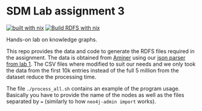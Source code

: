 SDM Lab assignment 3
====================

[![built with nix](https://img.shields.io/static/v1?logo=nixos&logoColor=white&label=&message=Built%20with%20Nix&color=41439a)](https://builtwithnix.org "built with nix")
[![Build RDFS with nix](https://github.com/Leixb/SDM_project3/actions/workflows/build_rdfs.yaml/badge.svg)](https://github.com/Leixb/SDM_project3/actions/workflows/build_rdfs.yaml)

Hands-on lab on knowledge graphs.

This repo provides the data and code to generate the RDFS files required in the
assignment. The data is obtained from [Aminer](https://www.aminer.org/citation)
using our [json parser from lab 1](https://github.com/Leixb/Aminer-citations-to-csv-for-neo4j/tree/sdm-lab3).
The CSV files where modified to suit our needs and we only took the data from
the first 10k entries instead of the full 5 million from the dataset reduce the
processing time.

The file `./process_all.sh` contains an example of the program usage. Basically
you have to provide the name of the nodes as well as the files separated by `=` (similarly to how
`neo4j-admin import` works).
